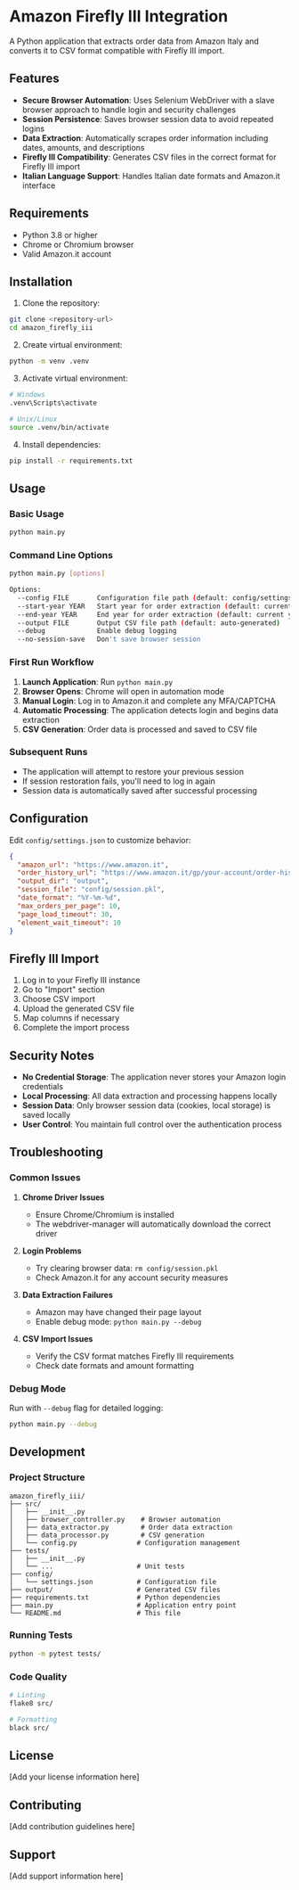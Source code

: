 # Amazon Firefly III Integration

A Python application that extracts order data from Amazon Italy and converts it to CSV format compatible with Firefly III import.

## Features

- **Secure Browser Automation**: Uses Selenium WebDriver with a slave browser approach to handle login and security challenges
- **Session Persistence**: Saves browser session data to avoid repeated logins
- **Data Extraction**: Automatically scrapes order information including dates, amounts, and descriptions
- **Firefly III Compatibility**: Generates CSV files in the correct format for Firefly III import
- **Italian Language Support**: Handles Italian date formats and Amazon.it interface

## Requirements

- Python 3.8 or higher
- Chrome or Chromium browser
- Valid Amazon.it account

## Installation

1. Clone the repository:
```bash
git clone <repository-url>
cd amazon_firefly_iii
```

2. Create virtual environment:
```bash
python -m venv .venv
```

3. Activate virtual environment:
```bash
# Windows
.venv\Scripts\activate

# Unix/Linux
source .venv/bin/activate
```

4. Install dependencies:
```bash
pip install -r requirements.txt
```

## Usage

### Basic Usage

```bash
python main.py
```

### Command Line Options

```bash
python main.py [options]

Options:
  --config FILE       Configuration file path (default: config/settings.json)
  --start-year YEAR   Start year for order extraction (default: current year)
  --end-year YEAR     End year for order extraction (default: current year)
  --output FILE       Output CSV file path (default: auto-generated)
  --debug             Enable debug logging
  --no-session-save   Don't save browser session
```

### First Run Workflow

1. **Launch Application**: Run `python main.py`
2. **Browser Opens**: Chrome will open in automation mode
3. **Manual Login**: Log in to Amazon.it and complete any MFA/CAPTCHA
4. **Automatic Processing**: The application detects login and begins data extraction
5. **CSV Generation**: Order data is processed and saved to CSV file

### Subsequent Runs

- The application will attempt to restore your previous session
- If session restoration fails, you'll need to log in again
- Session data is automatically saved after successful processing

## Configuration

Edit `config/settings.json` to customize behavior:

```json
{
  "amazon_url": "https://www.amazon.it",
  "order_history_url": "https://www.amazon.it/gp/your-account/order-history",
  "output_dir": "output",
  "session_file": "config/session.pkl",
  "date_format": "%Y-%m-%d",
  "max_orders_per_page": 10,
  "page_load_timeout": 30,
  "element_wait_timeout": 10
}
```

## Firefly III Import

1. Log in to your Firefly III instance
2. Go to "Import" section
3. Choose CSV import
4. Upload the generated CSV file
5. Map columns if necessary
6. Complete the import process

## Security Notes

- **No Credential Storage**: The application never stores your Amazon login credentials
- **Local Processing**: All data extraction and processing happens locally
- **Session Data**: Only browser session data (cookies, local storage) is saved locally
- **User Control**: You maintain full control over the authentication process

## Troubleshooting

### Common Issues

1. **Chrome Driver Issues**
   - Ensure Chrome/Chromium is installed
   - The webdriver-manager will automatically download the correct driver

2. **Login Problems**
   - Try clearing browser data: `rm config/session.pkl`
   - Check Amazon.it for any account security measures

3. **Data Extraction Failures**
   - Amazon may have changed their page layout
   - Enable debug mode: `python main.py --debug`

4. **CSV Import Issues**
   - Verify the CSV format matches Firefly III requirements
   - Check date formats and amount formatting

### Debug Mode

Run with `--debug` flag for detailed logging:

```bash
python main.py --debug
```

## Development

### Project Structure

```
amazon_firefly_iii/
├── src/
│   ├── __init__.py
│   ├── browser_controller.py    # Browser automation
│   ├── data_extractor.py        # Order data extraction
│   ├── data_processor.py        # CSV generation
│   └── config.py               # Configuration management
├── tests/
│   ├── __init__.py
│   └── ...                     # Unit tests
├── config/
│   └── settings.json           # Configuration file
├── output/                     # Generated CSV files
├── requirements.txt            # Python dependencies
├── main.py                     # Application entry point
└── README.md                   # This file
```

### Running Tests

```bash
python -m pytest tests/
```

### Code Quality

```bash
# Linting
flake8 src/

# Formatting
black src/
```

## License

[Add your license information here]

## Contributing

[Add contribution guidelines here]

## Support

[Add support information here]